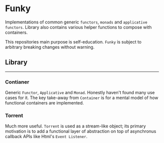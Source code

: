 # Funky

  Implementations of common generic `functors`, `monads` and `applicative`
`functors`. Library also contains various helper functions to compose with
containers.

  This repositories main purpose is self-education. `Funky` is subject to
arbitrary breaking changes without warning.

## Library
-------------

### Contianer

  Generic `Functor`, `Applicative` and `Monad`. Honestly haven't found many use
cases for it. The key take-away from `Container` is for a mental model of how
functional containers are implemented.


### Torrent

  Much more useful. `Torrent` is used as a stream-like object; its primary
motivation is to add a functional layer of abstraction on top of asynchronus
callback APIs like Html's `Event Listener`.